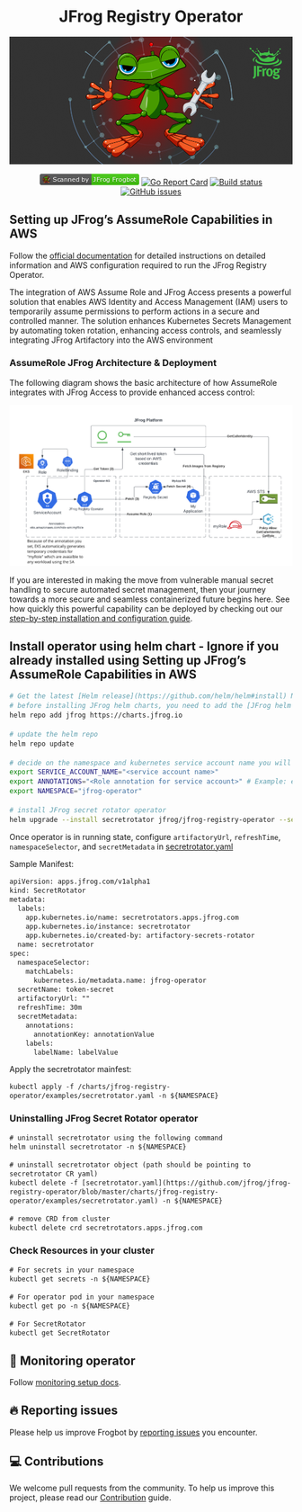 
<div align="center">

# JFrog Registry Operator

[![JFrog Registry Operator](config/images/frogbot-intro.png)](#readme)

[![Scanned by JFrog Registry Operator](config/images/frogbot-badge.png)](https://github.com/jfrog/jfrog-registry-operator#readme)
[![Go Report Card](https://goreportcard.com/badge/github.com/jfrog/jfrog-registry-operator)](https://goreportcard.com/report/github.com/jfrog/jfrog-registry-operator)
[![Build status](https://github.com/jfrog/jfrog-registry-operator/actions/workflows/test.yml/badge.svg?branch=master)](https://github.com/jfrog/jfrog-registry-operator/actions/workflows/test.yml?branch=master)
[![GitHub issues](https://img.shields.io/github/issues/jfrog/jfrog-registry-operator)](https://github.com/jfrog/jfrog-registry-operator/issues)

</div>

## Setting up JFrog’s AssumeRole Capabilities in AWS

Follow the [official documentation](https://jfrog.com/help/r/jfrog-installation-setup-documentation/passwordless-access-for-amazon-eks) for detailed instructions on detailed information and AWS configuration required to run the JFrog Registry Operator.

The integration of AWS Assume Role and JFrog Access presents a powerful solution that enables AWS Identity and Access Management  (IAM) users to temporarily assume permissions to perform actions in a secure and controlled manner. The solution enhances Kubernetes Secrets Management by automating token rotation, enhancing access controls, and seamlessly integrating JFrog Artifactory into the AWS environment

### AssumeRole JFrog Architecture & Deployment

The following diagram shows the basic architecture of how AssumeRole integrates with JFrog Access to provide enhanced access control:

![image](./config/images/secretrotator.png)

If you are interested in making the move from vulnerable manual secret handling to secure automated secret management, then your journey towards a more secure and seamless containerized future begins here. See how quickly this powerful capability can be deployed by checking out our [step-by-step installation and configuration guide](https://jfrog.com/help/r/jfrog-installation-setup-documentation/passwordless-access-for-amazon-eks).


## Install operator using helm chart - Ignore if you already installed using Setting up JFrog’s AssumeRole Capabilities in AWS

```bash
# Get the latest [Helm release](https://github.com/helm/helm#install) Note: (only V3 is supported)
# before installing JFrog helm charts, you need to add the [JFrog helm repository](https://charts.jfrog.io) to your helm client.
helm repo add jfrog https://charts.jfrog.io

# update the helm repo
helm repo update

# decide on the namespace and kubernetes service account name you will want to create
export SERVICE_ACCOUNT_NAME="<service account name>"
export ANNOTATIONS="<Role annotation for service account>" # Example: eks.amazonaws.com/role-arn: arn:aws:iam::000000000000:role/jfrog-operator-role
export NAMESPACE="jfrog-operator"

# install JFrog secret rotator operator
helm upgrade --install secretrotator jfrog/jfrog-registry-operator --set "serviceAccount.name=${SERVICE_ACCOUNT_NAME}" --set serviceAccount.annotations=${ANNOTATIONS}  --namespace  ${NAMESPACE} --create-namespace
```

Once operator is in running state, configure `artifactoryUrl`, `refreshTime`, `namespaceSelector`, and `secretMetadata` in [secretrotator.yaml](https://github.com/jfrog/jfrog-registry-operator/blob/master/charts/jfrog-registry-operator/examples/secretrotator.yaml)

Sample Manifest:

```
apiVersion: apps.jfrog.com/v1alpha1
kind: SecretRotator
metadata:
  labels:
    app.kubernetes.io/name: secretrotators.apps.jfrog.com
    app.kubernetes.io/instance: secretrotator
    app.kubernetes.io/created-by: artifactory-secrets-rotator
  name: secretrotator
spec:
  namespaceSelector:
    matchLabels:
      kubernetes.io/metadata.name: jfrog-operator
  secretName: token-secret
  artifactoryUrl: ""
  refreshTime: 30m
  secretMetadata:
    annotations:
      annotationKey: annotationValue
    labels:
      labelName: labelValue
```

Apply the secretrotator mainfest:

```
kubectl apply -f /charts/jfrog-registry-operator/examples/secretrotator.yaml -n ${NAMESPACE}
```

### Uninstalling JFrog Secret Rotator operator

```shell
# uninstall secretrotator using the following command
helm uninstall secretrotator -n ${NAMESPACE}

# uninstall secretrotator object (path should be pointing to secretrotator CR yaml)
kubectl delete -f [secretrotator.yaml](https://github.com/jfrog/jfrog-registry-operator/blob/master/charts/jfrog-registry-operator/examples/secretrotator.yaml) -n ${NAMESPACE}

# remove CRD from cluster
kubectl delete crd secretrotators.apps.jfrog.com
```

### Check Resources in your cluster

```shell
# For secrets in your namespace
kubectl get secrets -n ${NAMESPACE}

# For operator pod in your namespace
kubectl get po -n ${NAMESPACE}

# For SecretRotator
kubectl get SecretRotator
```

## 🤖 Monitoring operator

Follow [monitoring setup docs](./config/monitoring/).

## 🔥 Reporting issues

Please help us improve Frogbot by [reporting issues](https://github.com/jfrog/jfrog-registry-operator/issues/new/choose) you encounter.

<div id="contributions"></div>

## 💻 Contributions

We welcome pull requests from the community. To help us improve this project, please read our [Contribution](./CONTRIBUTING.md#-guidelines) guide.
